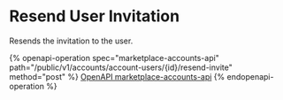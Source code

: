 # Resend User Invitation

Resends the invitation to the user.

{% openapi-operation spec="marketplace-accounts-api" path="/public/v1/accounts/account-users/{id}/resend-invite" method="post" %}
[OpenAPI marketplace-accounts-api](https://api.platform.softwareone.com/public/v1/accounts/openapi.json)
{% endopenapi-operation %}
